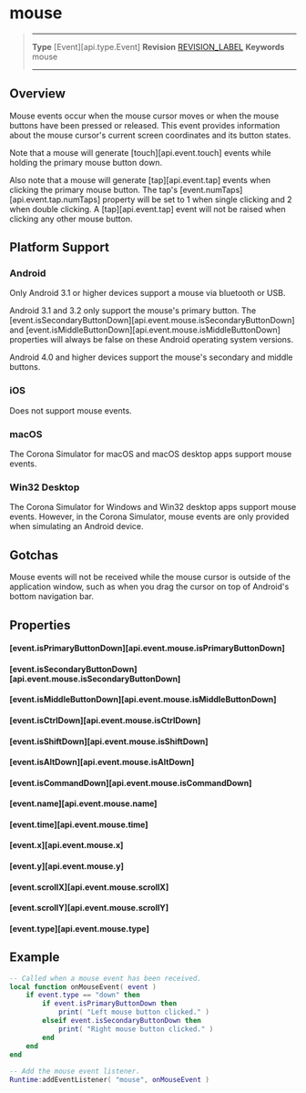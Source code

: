 
# mouse

> --------------------- ------------------------------------------------------------------------------------------
> __Type__              [Event][api.type.Event]
> __Revision__          [REVISION_LABEL](REVISION_URL)
> __Keywords__          mouse
> --------------------- ------------------------------------------------------------------------------------------

## Overview

Mouse events occur when the mouse cursor moves or when the mouse buttons have been pressed or released. This event provides information about the mouse cursor's current screen coordinates and its button states.

Note that a mouse will generate [touch][api.event.touch] events while holding the primary mouse button down.

Also note that a mouse will generate [tap][api.event.tap] events when clicking the primary mouse button. The tap's [event.numTaps][api.event.tap.numTaps] property will be set to 1 when single clicking and 2 when double clicking. A [tap][api.event.tap] event will not be raised when clicking any other mouse button.

## Platform Support

### Android

Only Android 3.1 or higher devices support a mouse via bluetooth or USB.

Android 3.1 and 3.2 only support the mouse's primary button. The [event.isSecondaryButtonDown][api.event.mouse.isSecondaryButtonDown] and [event.isMiddleButtonDown][api.event.mouse.isMiddleButtonDown] properties will always be false on these Android operating system versions.

Android 4.0 and higher devices support the mouse's secondary and middle buttons.

### iOS

Does not support mouse events.

### macOS

The Corona Simulator for macOS and macOS desktop apps support mouse events.

### Win32 Desktop

The Corona Simulator for Windows and Win32 desktop apps support mouse events. However, in the Corona Simulator, mouse events are only provided when simulating an Android device.


## Gotchas

Mouse events will not be received while the mouse cursor is outside of the application window, such as when you drag the cursor on top of Android's bottom navigation bar.


## Properties

#### [event.isPrimaryButtonDown][api.event.mouse.isPrimaryButtonDown]

#### [event.isSecondaryButtonDown][api.event.mouse.isSecondaryButtonDown]

#### [event.isMiddleButtonDown][api.event.mouse.isMiddleButtonDown]

#### [event.isCtrlDown][api.event.mouse.isCtrlDown]

#### [event.isShiftDown][api.event.mouse.isShiftDown]

#### [event.isAltDown][api.event.mouse.isAltDown]

#### [event.isCommandDown][api.event.mouse.isCommandDown]

#### [event.name][api.event.mouse.name]

#### [event.time][api.event.mouse.time]

#### [event.x][api.event.mouse.x]

#### [event.y][api.event.mouse.y]

#### [event.scrollX][api.event.mouse.scrollX]

#### [event.scrollY][api.event.mouse.scrollY]

#### [event.type][api.event.mouse.type]

## Example
 
``````lua
-- Called when a mouse event has been received.
local function onMouseEvent( event )
    if event.type == "down" then
        if event.isPrimaryButtonDown then
            print( "Left mouse button clicked." )
        elseif event.isSecondaryButtonDown then
            print( "Right mouse button clicked." )        
        end
    end
end
                             
-- Add the mouse event listener.
Runtime:addEventListener( "mouse", onMouseEvent )
``````

